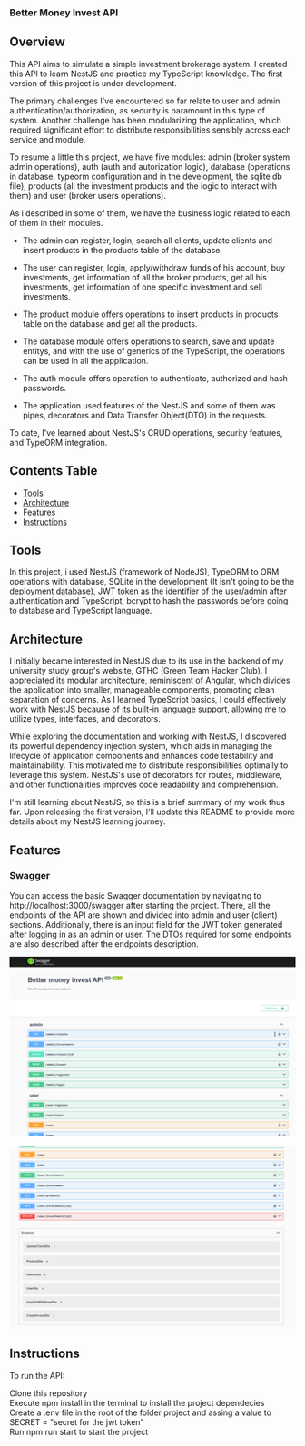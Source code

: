 ### Better Money Invest API

## Overview

This API aims to simulate a simple investment brokerage system. I created this API to learn NestJS and practice my TypeScript knowledge. The first version of this project is under development.

The primary challenges I've encountered so far relate to user and admin authentication/authorization, as security is paramount in this type of system. Another challenge has been modularizing the application, which required significant effort to distribute responsibilities sensibly across each service and module.

To resume a little this project, we have five modules: admin (broker system admin operations), auth (auth and autorization logic), database (operations in database, typeorm configuration and in the development, the sqlite db file), products (all the investment products and the logic to interact with them) and user (broker users operations). 

As i described in some of them, we have the business logic related to each of them in their modules.

- The admin can register, login, search all clients, update clients and insert products in the products table of the database. 

- The user can register, login, apply/withdraw funds of his account, buy investments, get information of all the broker products, get all his investments, get information of one specific investment and sell investments.

- The product module offers operations to insert products in products table on the database and get all the products.

- The database module offers operations to search, save and update entitys, and with the use of generics of the TypeScript, the operations can be used in all the application.

- The auth module offers operation to authenticate, authorized and hash passwords.

- The application used features of the NestJS and some of them was pipes, decorators and Data Transfer Object(DTO) in the requests.

To date, I've learned about NestJS's CRUD operations, security features, and TypeORM integration.

## Contents Table
* [Tools](#Tools)
* [Architecture](#architecture)
* [Features](#features)
* [Instructions](#instructions)

## Tools

In this project, i used NestJS (framework of NodeJS), TypeORM to ORM operations with database, SQLite in the development (It isn't going to be the deployment database), JWT token as the identifier of the user/admin after authentication and TypeScript, bcrypt to hash the passwords before going to database and TypeScript language.

## Architecture

I initially became interested in NestJS due to its use in the backend of my university study group's website, GTHC (Green Team Hacker Club). I appreciated its modular architecture, reminiscent of Angular, which divides the application into smaller, manageable components, promoting clean separation of concerns. As I learned TypeScript basics, I could effectively work with NestJS because of its built-in language support, allowing me to utilize types, interfaces, and decorators.

While exploring the documentation and working with NestJS, I discovered its powerful dependency injection system, which aids in managing the lifecycle of application components and enhances code testability and maintainability. This motivated me to distribute responsibilities optimally to leverage this system. NestJS's use of decorators for routes, middleware, and other functionalities improves code readability and comprehension.

I'm still learning about NestJS, so this is a brief summary of my work thus far. Upon releasing the first version, I'll update this README to provide more details about my NestJS learning journey.

## Features

### Swagger

You can access the basic Swagger documentation by navigating to http://localhost:3000/swagger after starting the project. There, all the endpoints of the API are shown and divided into admin and user (client) sections. Additionally, there is an input field for the JWT token generated after logging in as an admin or user. The DTOs required for some endpoints are also described after the endpoints description.  

![Swagger](./images/adminEndpoints.png)

![Swagger](./images/userEndpoints.png)

## Instructions

To run the API:

Clone this repository\
Execute npm install in the terminal to install the project dependecies\
Create a .env file in the root of the folder project and assing a value to SECRET = "secret for the jwt token"\
Run npm run start to start the project